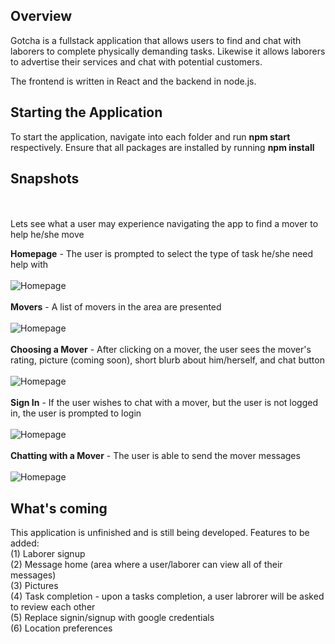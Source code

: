  ## Overview
 Gotcha is a fullstack application that allows users to find and chat with laborers to complete physically demanding tasks. Likewise it allows laborers to advertise
 their services and chat with potential customers.

The frontend is written in React and the backend in node.js.

 ## Starting the Application
 To start the application, navigate into each folder and run __npm start__ respectively. Ensure that all packages are installed by running __npm install__

 ## Snapshots
<br>
<br>
Lets see what a user may experience navigating the app to find a mover to help he/she move
 <br>
 
 __Homepage__ - The user is prompted to select the type of task he/she need help with
 <br>
 <br>
 ![Homepage](static/gotcha_homepage.png)
 <br>
 <br>
  __Movers__ - A list of movers in the area are presented
 <br>
 <br>
 ![Homepage](static/movers_near_you.png)
 <br>
 <br>
  __Choosing a Mover__ - After clicking on a mover, the user sees the mover's rating, picture (coming soon),  short blurb about him/herself, and chat button
 <br>
 <br>
 ![Homepage](static/mover_selected.png) 
 <br>
 <br>
   __Sign In__ - If the user wishes to chat with a mover, but the user is not logged in, the user is prompted to login
 <br>
 <br>
 ![Homepage](static/signin.png) 
 <br>
 <br>
  __Chatting with a Mover__ - The user is able to send the mover messages
 <br>
 <br>
 ![Homepage](static/chat.png)

 ## What's coming
 This application is unfinished and is still being developed. Features to be added:<br>
 (1) Laborer signup <br>
 (2) Message home (area where a user/laborer can view all of their messages)<br>
 (3) Pictures <br>
 (4) Task completion - upon a tasks completion, a user labrorer will be asked to review each other <br>
 (5) Replace signin/signup with google credentials <br>
 (6) Location preferences <br>
 

 
 
